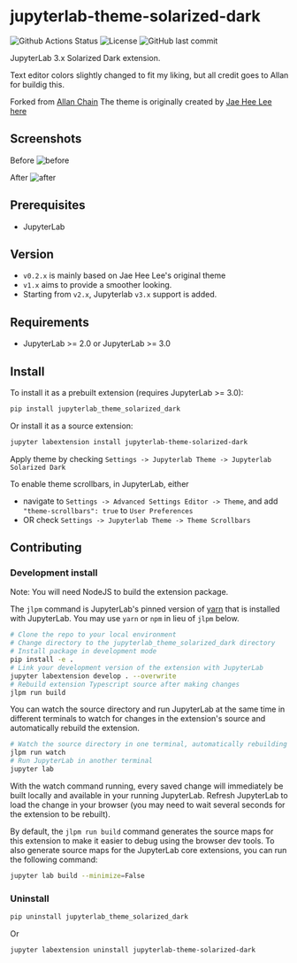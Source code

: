 # jupyterlab-theme-solarized-dark

![Github Actions Status](https://github.com/AllanChain/jupyterlab-theme-solarized-dark/workflows/Build/badge.svg)
![License](https://img.shields.io/github/license/Majramos/jupyterlab-theme-solarized-dark.svg)
![GitHub last commit](https://img.shields.io/github/last-commit/Majramos/jupyterlab-theme-solarized-dark)


JupyterLab 3.x Solarized Dark extension.

Text editor colors slightly changed to fit my liking, but all credit goes to Allan for buildig this.

Forked from [Allan Chain](https://github.com/AllanChain/jupyterlab-theme-solarized-dark)
The theme is originally created by [Jae Hee Lee](http://jaeheelee.info/) [here](https://gist.github.com/dschaehi/ff6d30e6779a683053a1f078af178cdb)

## Screenshots

Before
![before](https://user-images.githubusercontent.com/30323444/162431232-970d2cd8-ce70-4cd0-a817-381619d69b6a.PNG)

After
![after](https://user-images.githubusercontent.com/30323444/162431218-5accd101-42f5-4958-8a3e-2b36d2f19f0e.PNG)

## Prerequisites

* JupyterLab

## Version

- `v0.2.x` is mainly based on Jae Hee Lee's original theme
- `v1.x` aims to provide a smoother looking.
- Starting from `v2.x`, Jupyterlab `v3.x` support is added.

## Requirements

* JupyterLab >= 2.0 or JupyterLab >= 3.0

## Install

To install it as a prebuilt extension (requires JupyterLab >= 3.0):

```bash
pip install jupyterlab_theme_solarized_dark
```

Or install it as a source extension:

```bash
jupyter labextension install jupyterlab-theme-solarized-dark
```

Apply theme by checking `Settings -> Jupyterlab Theme -> Jupyterlab Solarized Dark`

To enable theme scrollbars, in JupyterLab, either

- navigate to `Settings -> Advanced Settings Editor -> Theme`, and add `"theme-scrollbars": true` to `User Preferences`
- OR check `Settings -> Jupyterlab Theme -> Theme Scrollbars`

## Contributing

### Development install

Note: You will need NodeJS to build the extension package.

The `jlpm` command is JupyterLab's pinned version of
[yarn](https://yarnpkg.com/) that is installed with JupyterLab. You may use
`yarn` or `npm` in lieu of `jlpm` below.

```bash
# Clone the repo to your local environment
# Change directory to the jupyterlab_theme_solarized_dark directory
# Install package in development mode
pip install -e .
# Link your development version of the extension with JupyterLab
jupyter labextension develop . --overwrite
# Rebuild extension Typescript source after making changes
jlpm run build
```

You can watch the source directory and run JupyterLab at the same time in different terminals to watch for changes in the extension's source and automatically rebuild the extension.

```bash
# Watch the source directory in one terminal, automatically rebuilding when needed
jlpm run watch
# Run JupyterLab in another terminal
jupyter lab
```

With the watch command running, every saved change will immediately be built locally and available in your running JupyterLab. Refresh JupyterLab to load the change in your browser (you may need to wait several seconds for the extension to be rebuilt).

By default, the `jlpm run build` command generates the source maps for this extension to make it easier to debug using the browser dev tools. To also generate source maps for the JupyterLab core extensions, you can run the following command:

```bash
jupyter lab build --minimize=False
```

### Uninstall

```bash
pip uninstall jupyterlab_theme_solarized_dark
```

Or

```bash
jupyter labextension uninstall jupyterlab-theme-solarized-dark
```
